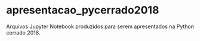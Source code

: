 # apresentacao_pycerrado2018
Arquivos Jupyter Notebook produzidos para serem apresentados na Python cerrado 2018.
